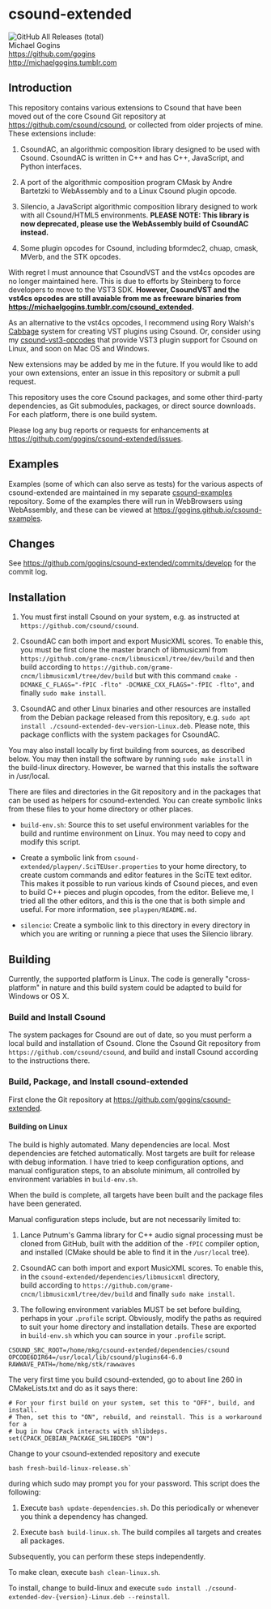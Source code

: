 # csound-extended
![GitHub All Releases (total)](https://img.shields.io/github/downloads/gogins/csound-extended/total.svg)<br>
Michael Gogins<br>
https://github.com/gogins<br>
http://michaelgogins.tumblr.com

## Introduction

This repository contains various extensions to Csound that have been moved
out of the core Csound Git repository at https://github.com/csound/csound,
or collected from older projects of mine. These extensions include:

1.  CsoundAC, an algorithmic composition library designed to be used with
    Csound. CsoundAC is written in C++ and has C++, JavaScript, and Python 
    interfaces.

2.  A port of the algorithmic composition program CMask by Andre Bartetzki
    to WebAssembly and to a Linux Csound plugin opcode.

3.  Silencio, a JavaScript algorithmic composition library designed to work
    with all Csound/HTML5 environments. __PLEASE NOTE: This library is now 
    deprecated, please use the WebAssembly build of CsoundAC instead.__
  
4.  Some plugin opcodes for Csound, including bformdec2, chuap, cmask, MVerb, 
    and the STK opcodes.
    
With regret I must announce that CsoundVST and the vst4cs opcodes are no longer
maintained here. This is due to efforts by Steinberg to force developers to move
to the VST3 SDK. **However, CsoundVST and the vst4cs opcodes are still avaiable 
from me as freeware binaries from https://michaelgogins.tumblr.com/csound_extended.** 

As an alternative to the vst4cs opcodes, I recommend using Rory Walsh's 
[Cabbage](https://github.com/rorywalsh/cabbage) system for creating VST 
plugins using Csound. Or, consider using my 
[csound-vst3-opcodes](https://github.com/gogins/csound-vst3-opcodes) that provide 
VST3 plugin support for Csound on Linux, and soon on Mac OS and Windows. 

New extensions may be added by me in the future. If you would like to add your
own extensions, enter an issue in this repository or submit a pull request.

This repository uses the core Csound packages, and some other third-party
dependencies, as Git submodules, packages, or direct source downloads. For each
platform, there is one build system.

Please log any bug reports or requests for enhancements at
https://github.com/gogins/csound-extended/issues.

## Examples

Examples (some of which can also serve as tests) for the various aspects of 
csound-extended are maintained in my separate 
[csound-examples](https://github.com/gogins/csound-examples) 
repository. Some of the examples there will run in WebBrowsers using 
WebAssembly, and these can be viewed at 
https://gogins.github.io/csound-examples.

## Changes

See https://github.com/gogins/csound-extended/commits/develop for the commit
log.

## Installation

1.  You must first install Csound on your system, e.g. as instructed at 
    `https://github.com/csound/csound`.
    
2.  CsoundAC can both import and export MusicXML scores. To enable this,
    you must be first clone the master branch of libmusicxml from 
    `https://github.com/grame-cncm/libmusicxml/tree/dev/build` and then 
    build according to `https://github.com/grame-cncm/libmusicxml/tree/dev/build` 
    but with this command `cmake -DCMAKE_C_FLAGS="-fPIC -flto" -DCMAKE_CXX_FLAGS="-fPIC -flto"`, 
    and finally `sudo make install`.

3.  CsoundAC and other Linux binaries and other resources are installed from
    the Debian package released from this repository, e.g.
    `sudo apt install ./csound-extended-dev-version-Linux.deb`.  Please note,
    this package conflicts with the system packages for CsoundAC.
    
You may also install locally by first building from sources, as described
below. You may then install the software by running `sudo make install` in
the build-linux directory. However, be warned that this installs the
software in /usr/local. 

There are files and directories in the Git repository and in the packages that 
can be used as helpers for csound-extended. You can create symbolic links from 
these files to your home directory or other places.

- `build-env.sh`: Source this to set useful environment variables for the 
  build and runtime environment on Linux. You may need to copy and modify this 
  script.
  
- Create a symbolic link from `csound-extended/playpen/.SciTEUser.properties` to your 
  home directory, to create custom commands and editor features in the SciTE 
  text editor. This makes it possible to run various kinds of Csound pieces, 
  and even to build C++ pieces and plugin opcodes, from the editor. Believe 
  me, I tried all the other editors, and this is the one that is both simple 
  and useful. For more information, see `playpen/README.md`.

- `silencio`: Create a symbolic link to this directory in every directory in 
  which you are writing or running a piece that uses the Silencio library.

## Building

Currently, the supported platform is Linux. The code is generally 
"cross-platform" in nature and this build system could be adapted to build for 
Windows or OS X.

### Build and Install Csound

The system packages for Csound are out of date, so you must perform a local 
build and installation of Csound. Clone the Csound Git repository from 
`https://github.com/csound/csound`, and build and install Csound according to 
the instructions there. 

### Build, Package, and Install csound-extended

First clone the Git repository at https://github.com/gogins/csound-extended.

#### Building on Linux

The build is highly automated. Many dependencies are local. Most dependencies 
are fetched automatically. Most targets are built for release with debug 
information. I have tried to keep configuration options, and manual 
configuration steps, to an absolute minimum, all controlled by environment 
variables in `build-env.sh`.

When the build is complete, all targets have been built and the package 
files have been generated.

Manual configuration steps include, but are not necessarily limited to:

1. Lance Putnum's Gamma library for C++ audio signal 
processing must be cloned from GitHub, built with the addition of the 
`-fPIC` compiler option, and installed (CMake should be able to find it in 
the `/usr/local` tree).

2.  CsoundAC can both import and export MusicXML scores. To enable this,
    in the `csound-extended/dependencies/libmusicxml` directory,  
    build according to `https://github.com/grame-cncm/libmusicxml/tree/dev/build` 
    and finally `sudo make install`.

3. The following environment variables MUST be set before building, perhaps in
your `.profile` script. Obviously, modify the paths as required to suit your
home directory and installation details. These are exported in `build-env.sh` 
which you can source in your `.profile` script.

```
CSOUND_SRC_ROOT=/home/mkg/csound-extended/dependencies/csound
OPCODE6DIR64=/usr/local/lib/csound/plugins64-6.0
RAWWAVE_PATH=/home/mkg/stk/rawwaves

```

The very first time you build csound-extended, go to about line 260 in 
CMakeLists.txt and do as it says there:
```
# For your first build on your system, set this to "OFF", build, and install.
# Then, set this to "ON", rebuild, and reinstall. This is a workaround for a 
# bug in how CPack interacts with shlibdeps.
set(CPACK_DEBIAN_PACKAGE_SHLIBDEPS "ON")
```
Change to your csound-extended repository and execute
```
bash fresh-build-linux-release.sh`
```

during which sudo may prompt you for your password. This script does the 
following:

1.  Execute `bash update-dependencies.sh`. Do this periodically or whenever
    you think a dependency has changed.

2.  Execute `bash build-linux.sh`. The build compiles all targets and creates
    all packages.

Subsequently, you can perform these steps independently.

To make clean, execute `bash clean-linux.sh`.

To install, change to build-linux and execute `sudo install
./csound-extended-dev-{version}-Linux.deb --reinstall`.



